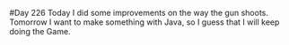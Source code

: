 #Day 226
Today I did some improvements on the way the gun shoots. Tomorrow I want to make something with Java, so I guess that I will keep doing the Game.